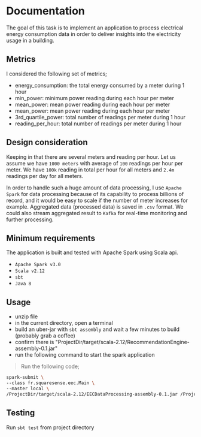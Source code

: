 # Documentation

The goal of this task is to implement an application to process electrical energy consumption data in order to deliver insights into the electricity usage in a building.

## Metrics

I considered the following set of metrics;

- energy_consumption: the total energy consumed by a meter during 1 hour
- min_power: minimum power reading during each hour per meter
- mean_power: mean power reading during each hour per meter
- mean_power: mean power reading during each hour per meter
- 3rd_quartile_power: total number of readings per meter during 1 hour
- reading_per_hour: total number of readings per meter during 1 hour

## Design consideration

Keeping in that there are several meters and reading per hour. Let us assume we have `1000 meters` with average of `100` readings per hour per meter. We have `100k` reading in total per hour for all meters and `2.4m` readings per day for all meters.

In order to handle such a huge amount of data processing, I use `Apache Spark` for data processing because of its capability to process billions of record, and it would be easy to scale if the number of meter increases for example. Aggregated data (processed data) is saved in `.csv` format. We could also stream aggregated result to `Kafka` for real-time monitoring and further processing.

## Minimum requirements

The application is built and tested with Apache Spark using Scala api.

- `Apache Spark v3.0`
- `Scala v2.12`
- `sbt`
- `Java 8`

## Usage

- unzip file
- in the current directory, open a terminal
- build an uber-jar with `sbt assembly` and wait a few minutes to build (probably grab a coffee)
- confirm there is "ProjectDir/target/scala-2.12/RecommendationEngine-assembly-0.1.jar"
- run the following command to start the spark application

> Run the following code;

```bash
spark-submit \
--class fr.squaresense.eec.Main \
--master local \
/ProjectDir/target/scala-2.12/EECDataProcessing-assembly-0.1.jar /ProjectDir/src/main/scala/resources/test-data.csv

```

## Testing

Run `sbt test` from project directory